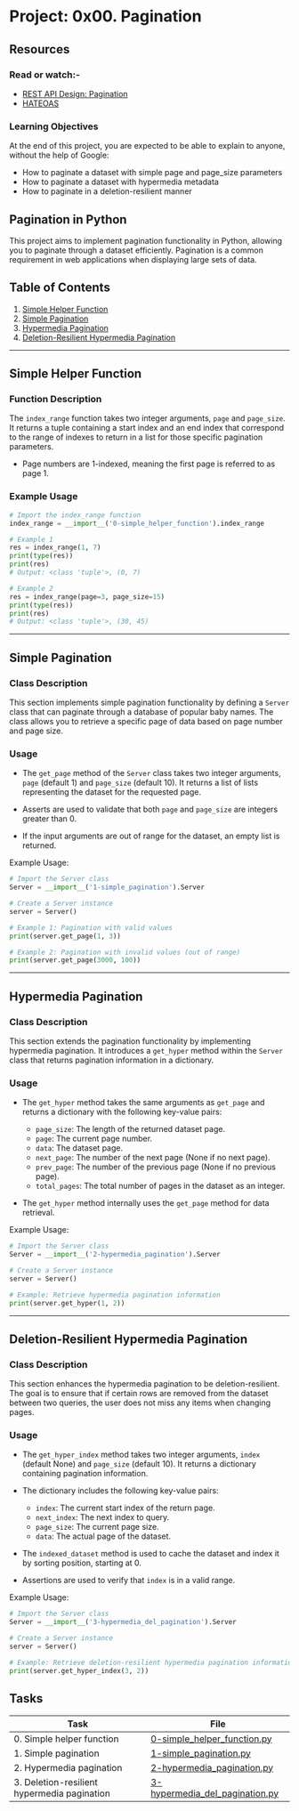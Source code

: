 # Project: 0x00. Pagination

## Resources

### Read or watch:-

- [REST API Design: Pagination](https://www.moesif.com/blog/technical/api-design/REST-API-Design-Filtering-Sorting-and-Pagination/#pagination)
- [HATEOAS](https://en.wikipedia.org/wiki/HATEOAS)

### Learning Objectives

At the end of this project, you are expected to be able to explain to anyone, without the help of Google:

- How to paginate a dataset with simple page and page_size parameters
- How to paginate a dataset with hypermedia metadata
- How to paginate in a deletion-resilient manner

## Pagination in Python

This project aims to implement pagination functionality in Python, allowing you to paginate through a dataset efficiently. Pagination is a common requirement in web applications when displaying large sets of data.

## Table of Contents

1. [Simple Helper Function](#simple-helper-function)
2. [Simple Pagination](#simple-pagination)
3. [Hypermedia Pagination](#hypermedia-pagination)
4. [Deletion-Resilient Hypermedia Pagination](#deletion-resilient-hypermedia-pagination)

---

## Simple Helper Function

### Function Description

The `index_range` function takes two integer arguments, `page` and `page_size`. It returns a tuple containing a start index and an end index that correspond to the range of indexes to return in a list for those specific pagination parameters.

- Page numbers are 1-indexed, meaning the first page is referred to as page 1.

### Example Usage

```python
# Import the index_range function
index_range = __import__('0-simple_helper_function').index_range

# Example 1
res = index_range(1, 7)
print(type(res))
print(res)
# Output: <class 'tuple'>, (0, 7)

# Example 2
res = index_range(page=3, page_size=15)
print(type(res))
print(res)
# Output: <class 'tuple'>, (30, 45)
```

---

## Simple Pagination

### Class Description

This section implements simple pagination functionality by defining a `Server` class that can paginate through a database of popular baby names. The class allows you to retrieve a specific page of data based on page number and page size.

### Usage

- The `get_page` method of the `Server` class takes two integer arguments, `page` (default 1) and `page_size` (default 10). It returns a list of lists representing the dataset for the requested page.

- Asserts are used to validate that both `page` and `page_size` are integers greater than 0.

- If the input arguments are out of range for the dataset, an empty list is returned.

Example Usage:

```python
# Import the Server class
Server = __import__('1-simple_pagination').Server

# Create a Server instance
server = Server()

# Example 1: Pagination with valid values
print(server.get_page(1, 3))

# Example 2: Pagination with invalid values (out of range)
print(server.get_page(3000, 100))
```

---

## Hypermedia Pagination

### Class Description

This section extends the pagination functionality by implementing hypermedia pagination. It introduces a `get_hyper` method within the `Server` class that returns pagination information in a dictionary.

### Usage

- The `get_hyper` method takes the same arguments as `get_page` and returns a dictionary with the following key-value pairs:
  - `page_size`: The length of the returned dataset page.
  - `page`: The current page number.
  - `data`: The dataset page.
  - `next_page`: The number of the next page (None if no next page).
  - `prev_page`: The number of the previous page (None if no previous page).
  - `total_pages`: The total number of pages in the dataset as an integer.

- The `get_hyper` method internally uses the `get_page` method for data retrieval.

Example Usage:

```python
# Import the Server class
Server = __import__('2-hypermedia_pagination').Server

# Create a Server instance
server = Server()

# Example: Retrieve hypermedia pagination information
print(server.get_hyper(1, 2))
```

---

## Deletion-Resilient Hypermedia Pagination

### Class Description

This section enhances the hypermedia pagination to be deletion-resilient. The goal is to ensure that if certain rows are removed from the dataset between two queries, the user does not miss any items when changing pages.

### Usage

- The `get_hyper_index` method takes two integer arguments, `index` (default None) and `page_size` (default 10). It returns a dictionary containing pagination information.

- The dictionary includes the following key-value pairs:
  - `index`: The current start index of the return page.
  - `next_index`: The next index to query.
  - `page_size`: The current page size.
  - `data`: The actual page of the dataset.

- The `indexed_dataset` method is used to cache the dataset and index it by sorting position, starting at 0.

- Assertions are used to verify that `index` is in a valid range.

Example Usage:

```python
# Import the Server class
Server = __import__('3-hypermedia_del_pagination').Server

# Create a Server instance
server = Server()

# Example: Retrieve deletion-resilient hypermedia pagination information
print(server.get_hyper_index(3, 2))
```

## Tasks

| Task | File |
| ---- | ---- |
| 0. Simple helper function | [0-simple_helper_function.py](./0-simple_helper_function.py) |
| 1. Simple pagination | [1-simple_pagination.py](./1-simple_pagination.py) |
| 2. Hypermedia pagination | [2-hypermedia_pagination.py](./2-hypermedia_pagination.py) |
| 3. Deletion-resilient hypermedia pagination | [3-hypermedia_del_pagination.py](./3-hypermedia_del_pagination.py) |

